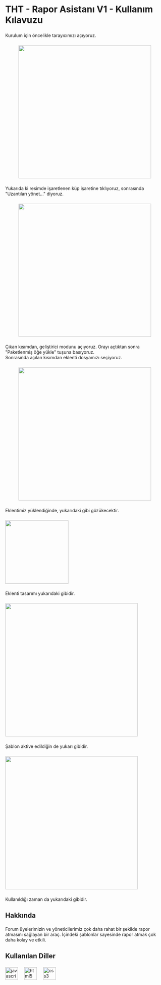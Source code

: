 <h1 align="left">THT - Rapor Asistanı V1 - Kullanım Kılavuzu</h1>

###

<p align="left">Kurulum için öncelikle tarayıcımızı açıyoruz.</p>

###

<div align="center">
  <img height="420" src="https://i.hizliresim.com/gmxqaos.png"  />
</div>

###

<p align="left">Yukarıda ki resimde işaretlenen küp işaretine tıklıyoruz, sonrasında "Uzantıları yönet..." diyoruz.</p>

###

<div align="center">
  <img height="420" src="https://i.hizliresim.com/3dwck81.png"  />
</div>

###

<p align="left">Çıkan kısımdan, geliştirici modunu açıyoruz. Orayı açtıktan sonra "Paketlenmiş öğe yükle" tuşuna basıyoruz.<br>Sonrasında açılan kısımdan eklenti dosyamızı seçiyoruz.</p>

###

<div align="center">
  <img height="420" src="https://i.hizliresim.com/ly06nrl.png"  />
</div>

###

<p align="left">Eklentimiz yüklendiğinde, yukarıdaki gibi gözükecektir.</p>

###

<div align="left">
  <img height="200" src="https://i.hizliresim.com/cajt1fx.jpg"  />
</div>

###

<p align="left">Eklenti tasarımı yukarıdaki gibidir.</p>

###

<div align="left">
  <img height="420" src="https://i.hizliresim.com/3j0xwt4.jpg"  />
</div>

###

<p align="left">Şablon aktive edildiğin de yukarı gibidir.</p>

###

<div align="left">
  <img height="420" src="https://i.hizliresim.com/iidf2c7.jpg"  />
</div>

###

<p align="left">Kullanıldığı zaman da yukarıdaki gibidir.</p>

###

<h2 align="left">Hakkında</h2>

###

<p align="left">Forum üyelerimizin ve yöneticilerimiz çok daha rahat bir şekilde rapor atmasını sağlayan bir araç. İçindeki şablonlar sayesinde rapor atmak çok daha kolay ve etkili.</p>

###

<h2 align="left">Kullanılan Diller</h2>

###

<div align="left">
  <img src="https://cdn.jsdelivr.net/gh/devicons/devicon/icons/javascript/javascript-original.svg" height="40" alt="javascript logo"  />
  <img width="12" />
  <img src="https://cdn.jsdelivr.net/gh/devicons/devicon/icons/html5/html5-original.svg" height="40" alt="html5 logo"  />
  <img width="12" />
  <img src="https://cdn.jsdelivr.net/gh/devicons/devicon/icons/css3/css3-original.svg" height="40" alt="css3 logo"  />
</div>

###